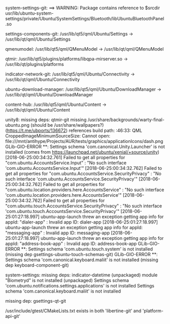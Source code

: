 system-settings-git:
==> WARNING: Package contains reference to $srcdir
usr/lib/ubuntu-system-settings/private/Ubuntu/SystemSettings/Bluetooth/libUbuntuBluetoothPanel.so

settings-components-git:
/usr/lib/qt5/qml/Ubuntu/Settings -> /usr/lib/qt/qml/Ubuntu/Settings

qmenumodel:
/usr/lib/qt5/qml/QMenuModel -> /usr/lib/qt/qml/QMenuModel

qtmir:
/usr/lib/qt5/plugins/platforms/libqpa-mirserver.so -> /usr/lib/qt/plugins/platforms

indicator-network-git:
/usr/lib/qt5/qml/Ubuntu/Connectivity -> /usr/lib/qt/qml/Ubuntu/Connectivity

ubuntu-download-manager:
/usr/lib/qt5/qml/Ubuntu/DownloadManager -> /usr/lib/qt/qml/Ubuntu/DownloadManager

content-hub:
/usr/lib/qt5/qml/Ubuntu/Content -> /usr/lib/qt/qml/Ubuntu/Content

unity8:
missing deps: qtmir-git
missing /usr/share/backgrounds/warty-final-ubuntu.png (should be /usr/share/wallpapers?) (https://t.me/ubports/136672)
references build path:  <Unknown File>:46:33: QML CroppedImageMinimumSourceSize: Cannot open: file:///mnt/antihype/Projects/AUR/tests/graphics/applicationIcons/dash.png
GLib-GIO-ERROR **: Settings schema 'com.canonical.Unity.Launcher' is not installed (comes from https://launchpad.net/ubuntu/xenial/+source/unity)
[2018-06-25:00:34:32.761] Failed to get all properties for "com.ubuntu.AccountsService.Input" : "No such interface 'com.ubuntu.AccountsService.Input'"
[2018-06-25:00:34:32.762] Failed to get all properties for "com.ubuntu.AccountsService.SecurityPrivacy" : "No such interface 'com.ubuntu.AccountsService.SecurityPrivacy'"
[2018-06-25:00:34:32.762] Failed to get all properties for "com.ubuntu.location.providers.here.AccountsService" : "No such interface 'com.ubuntu.location.providers.here.AccountsService'"
[2018-06-25:00:34:32.762] Failed to get all properties for "com.ubuntu.touch.AccountsService.SecurityPrivacy" : "No such interface 'com.ubuntu.touch.AccountsService.SecurityPrivacy'"
[2018-06-25:01:27:18.997] ubuntu-app-launch threw an exception getting app info for appId: "dialer-app" : Invalid app ID: dialer-app
[2018-06-25:01:27:18.997] ubuntu-app-launch threw an exception getting app info for appId: "messaging-app" : Invalid app ID: messaging-app
[2018-06-25:01:27:18.997] ubuntu-app-launch threw an exception getting app info for appId: "address-book-app" : Invalid app ID: address-book-app
GLib-GIO-ERROR **: Settings schema 'com.ubuntu.touch.system' is not installed (missing dep gsettings-ubuntu-touch-schemas-git)
GLib-GIO-ERROR **: Settings schema 'com.canonical.keyboard.maliit' is not installed (missing dep keyboard-component-git)


system-settings:
missing deps: indicator-datetime (unpackaged)
module "Biometryd" is not installed (unpackaged)
Settings schema 'com.ubuntu.notifications.settings.applications' is not installed
Settings schema 'com.canonical.keyboard.maliit' is not installed

missing dep:
gsettings-qt-git

/usr/include/gtest/CMakeLists.txt exists in both 'libertine-git' and 'platform-api-git'
